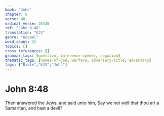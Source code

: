 ```yaml
---
book: "John"
chapter: 8
verse: 48
ordinal_verse: 26430
ref: "John 8:48"
translation: "KJV"
genre: "Gospel"
word_count: 21
topics: []
cross_references: []
grammar_tags: [question, inference-opener, negation]
thematic_tags: [names-of-god, warfare, adversary-title, adversary]
tags: ["Bible","KJV","John"]
---
```


# John 8:48

Then answered the Jews, and said unto him, Say we not well that thou art a Samaritan, and hast a devil?
